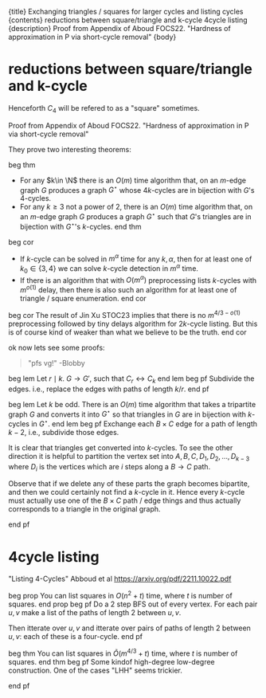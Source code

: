 {title}
Exchanging triangles / squares for larger cycles and listing cycles
{contents}
reductions between square/triangle and k-cycle
4cycle listing
{description}
Proof from Appendix of Aboud FOCS22. 
"Hardness of approximation in P via short-cycle removal"
{body}

# reductions between square/triangle and k-cycle

Henceforth $C_4$ will be refered to as a "square" sometimes.

Proof from Appendix of Aboud FOCS22. 
"Hardness of approximation in P via short-cycle removal"

They prove two interesting theorems:

beg thm
- For any $k\in \N$ there is an $O(m)$ time algorithm that, on 
    an $m$-edge graph $G$ produces a graph $G^{\star}$ whose
    $4k$-cycles are in bijection with $G$'s $4$-cycles.
- For any $k\ge 3$ not a power of $2$, there is an $O(m)$ time
    algorithm that, on an $m$-edge graph $G$ produces a
    graph $G^{\star}$ such that $G$'s triangles are in bijection
    with $G^{\star}$'s $k$-cycles.
end thm

beg cor

- If $k$-cycle can be solved in $m^{\alpha}$ time for any
$k,\alpha$, then for at least one of $k_0\in \{3,4\}$ we can
solve $k$-cycle detection in $m^{\alpha}$ time.
- If there is an algorithm that with $O(m^{\alpha})$
    preprocessing lists $k$-cycles with $m^{o(1)}$ delay, then
    there is also such an algorithm for at least one of triangle
    / square enumeration.
end cor

beg cor
The result of Jin Xu STOC23 implies that there is no
$m^{4/3-o(1)}$ preprocessing followed by tiny delays algorithm
for $2k$-cycle listing.
But this is of course kind of weaker than what we believe to be
the truth.
end cor

ok now lets see some proofs:

<blob>

> "pfs vg!" -Blobby

beg lem
Let $r\mid k$.
$G \to G'$, such that $C_r\leftrightarrow C_k$
end lem
beg pf
Subdivide the edges. i.e., replace the edges with paths of length
$k/r$.
end pf

beg lem
Let $k$ be odd. 
There is an $O(m)$ time algorithm that takes a tripartite graph $G$ and converts it into $G^{\star}$ so that triangles in $G$ are in bijection with $k$-cycles in $G^{\star}$.
end lem
beg pf
Exchange each $B\times C$ edge for a path of length $k-2$, i.e.,
subdivide those edges.

It is clear that triangles get converted into $k$-cycles.
To see the other direction it is helpful to partition the vertex
set into $A,B,C, D_1,D_2,\ldots, D_{k-3}$ where $D_i$ is the
vertices which are  $i$ steps along a $B\to C$ path.

Observe that if we delete any of these parts the graph becomes
bipartite, and then we could certainly not find a $k$-cycle in
it. Hence every $k$-cycle must actually use one of the $B \times
C$ path / edge things and thus actually corresponds to a triangle
in the original graph.

end pf


# 4cycle listing

"Listing 4-Cycles" Abboud et al
https://arxiv.org/pdf/2211.10022.pdf

beg prop 
You can list squares in $O(n^{2}+t)$ time, where $t$ is number
of squares.
end prop
beg pf
Do a 2 step BFS out of every vertex. For each pair $u,v$ make a
list of the paths of length $2$ between $u,v$.

Then itterate over $u,v$ and itterate over pairs of paths of
length $2$ between $u, v$: each of these is a four-cycle. 
end pf

beg thm 
You can list squares in $\widetilde{O}(m^{4/3}+t)$ time, where
$t$ is number of squares.
end thm
beg pf
Some kindof high-degree low-degree construction. 
One of the cases "LHH" seems trickier.

end pf